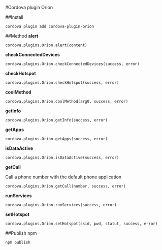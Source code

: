 #Cordova plugin Orion

##Install

    cordova plugin add cordova-plugin-orion

##Method
**alert**

    cordova.plugins.Orion.alert(content)

**checkConnectedDevices**

    cordova.plugins.Orion.checkConnectedDevices(success, error)
    
**checkHotspot**

    cordova.plugins.Orion.checkHotspot(success, error)
    
**coolMethod**

    cordova.plugins.Orion.coolMethod(arg0, success, error)
    
**getInfo**

    cordova.plugins.Orion.getInfo(success, error)
    
**getApps**

    cordova.plugins.Orion.getApps(success, error)  
    
**isDataActive**

    cordova.plugins.Orion.isDataActive(success, error) 
    
**getCall**

Call a phone number with the default phone application  

    cordova.plugins.Orion.getCall(number, success, error)
    
**runServices**

    cordova.plugins.Orion.runServices(success, error)
    
**setHotspot**

    cordova.plugins.Orion.setHotspot(ssid, pwd, statut, success, error)

##Publish npm

    npm publish